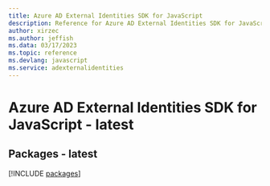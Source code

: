```yaml
---
title: Azure AD External Identities SDK for JavaScript
description: Reference for Azure AD External Identities SDK for JavaScript
author: xirzec
ms.author: jeffish
ms.data: 03/17/2023
ms.topic: reference
ms.devlang: javascript
ms.service: adexternalidentities
---
```

# Azure AD External Identities SDK for JavaScript - latest
## Packages - latest
[!INCLUDE [packages](ad-external-identities-index.md)]